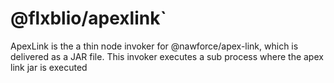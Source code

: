 # @flxblio/apexlink`

ApexLink is the a thin node invoker for @nawforce/apex-link, which is delivered as a JAR file. This invoker executes a sub process where the apex link jar is executed

